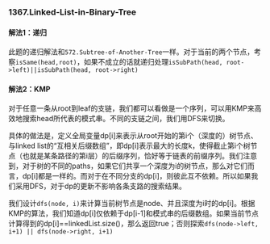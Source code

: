 ### 1367.Linked-List-in-Binary-Tree

#### 解法1：递归
此题的递归解法和```572.Subtree-of-Another-Tree```一样。对于当前的两个节点，考察```isSame(head,root)```，如果不成立的话就递归处理```isSubPath(head, root->left)||isSubPath(head, root->right)```

#### 解法2：KMP
对于任意一条从root到leaf的支链，我们都可以看做是一个序列，可以用KMP来高效地搜索head所代表的模式串。不同的支链之间，我们用DFS来切换。

具体的做法是，定义全局变量dp[i]来表示从root开始的第i个（深度的）树节点、与linked list的“互相关后缀数组”，即dp[i]表示最大的长度k，使得截止第i个树节点（也就是某条路径的第i层）的后缀序列，恰好等于链表的前缀序列。我们注意到，对于树的不同的paths，如果它们共享一个深度为i的树节点，那么对它们而言，dp[i]都是一样的。而对于在不同分支的dp[i]，则彼此互不依赖。所以如果我们采用DFS，对于dp的更新不影响各条支路的搜索结果。

我们设计```dfs(node, i)```来计算当前树节点是node、并且深度为i时的dp[i]。根据KMP的算法，我们知道dp[i]仅依赖于dp[i-1]和模式串的后缀数组。如果当前节点计算得到的dp[i]==linkedList.size()，那么返回true；否则探索```dfs(node->left, i+1) || dfs(node->right, i+1)```

